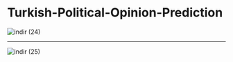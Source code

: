 # Turkish-Political-Opinion-Prediction
![indir (24)](https://user-images.githubusercontent.com/97463861/213281502-e0294e6f-e106-4d92-a506-76ab600bcf00.png)

<hr>

![indir (25)](https://user-images.githubusercontent.com/97463861/213281506-325673fb-4ba2-4ce2-9860-416661f063ec.png)
